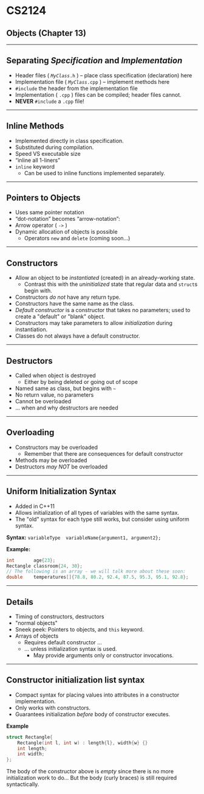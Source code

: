 # CS2124

## Objects (Chapter 13)

---

## Separating *Specification* and *Implementation*

* Header files ( _`MyClass`_`.h` ) – place class specification (declaration) here
* Implementation file ( _`MyClass`_`.cpp` ) – implement methods here
* `#include` the header from the implementation file
* Implementation ( `.cpp` ) files can be compiled; header files cannot.
* **NEVER** `#include` a `.cpp` file!

---

## Inline Methods

* Implemented directly in class specification.
* Substituted during compilation.
* Speed VS executable size
* “inline all 1-liners”
* `inline` keyword
    - Can be used to inline functions implemented separately.

---

## Pointers to Objects

* Uses same pointer notation
* “dot-notation” becomes “arrow-notation”:
* Arrow operator (  `->`  )
* Dynamic allocation of objects is possible
    - Operators `new` and `delete` (coming soon...)

---

## Constructors

* Allow an object to be _instantiated_ (created) in an already-working state.
    - Contrast this with the _uninitialized_ state that regular data and `struct`s begin with.
* Constructors _do not_ have any return type.
* Constructors have the same name as the class.
* _Default constructor_ is a constructor that takes no parameters; used to create a "default" or "blank" object.
* Constructors may take parameters to allow _initialization_ during instantiation.
* Classes do not always have a default constructor.

---

## Destructors

* Called when object is destroyed
    * Either by being deleted or going out of scope
* Named same as class, but begins with `~`
* No return value, no parameters
* Cannot be overloaded
* ... when and why destructors are needed

---

## Overloading
* Constructors may be overloaded
    - Remember that there are consequences for default constructor
* Methods may be overloaded
* Destructors _may NOT_ be overloaded

---

## Uniform Initialization Syntax
* Added in C++11
* Allows initialization of all types of variables with the same syntax.
* The "old" syntax for each type still works, but consider using uniform syntax.

**Syntax:**
`variableType  variableName{argument1, argument2};`

**Example:**
```cpp
int       age{23};
Rectangle classroom{24, 30};
// The following is an array - we will talk more about these soon:
double    temperatures[]{78.8, 80.2, 92.4, 87.5, 95.3, 95.1, 92.8};
```

---

## Details

* Timing of constructors, destructors
* "normal objects"
* Sneek peek: Pointers to objects, and `this` keyword.
* Arrays of objects
    - Requires default constructor ...
    - ... unless initialization syntax is used.
        * May provide arguments only or constructor invocations.

---

## Constructor initialization list syntax

* Compact syntax for placing values into attributes in a constructor implementation.
* Only works with constructors.
* Guarantees initialization *before* body of constructor executes.

**Example**

```cpp
struct Rectangle{
    Rectangle(int l, int w) : length{l}, width{w} {}
    int length;
    int width;
};
```

The body of the constructor above is _empty_ since there is no more initialization work to do... But the body (curly braces) is still required syntactically.

